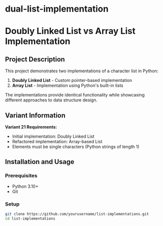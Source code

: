 # dual-list-implementation

# Doubly Linked List vs Array List Implementation

## Project Description
This project demonstrates two implementations of a character list in Python:
1. **Doubly Linked List** - Custom pointer-based implementation
2. **Array List** - Implementation using Python's built-in lists

The implementations provide identical functionality while showcasing different approaches to data structure design.

## Variant Information
**Variant 21 Requirements:**
- Initial implementation: Doubly Linked List
- Refactored implementation: Array-based List
- Elements must be single characters (Python strings of length 1)

## Installation and Usage

### Prerequisites
- Python 3.10+
- Git

### Setup
```bash
git clone https://github.com/yourusername/list-implementations.git
cd list-implementations